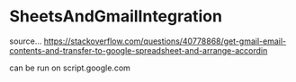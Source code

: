 # SheetsAndGmailIntegration
source... https://stackoverflow.com/questions/40778868/get-gmail-email-contents-and-transfer-to-google-spreadsheet-and-arrange-accordin

can be run on script.google.com
